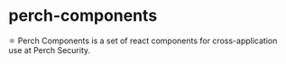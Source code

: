 # perch-components

⚛️ Perch Components is a set of react components for cross-application use at Perch Security.
